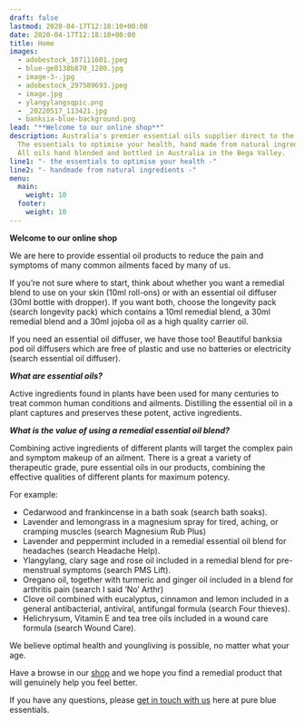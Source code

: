 ```yaml
---
draft: false
lastmod: 2020-04-17T12:18:10+00:00
date: 2020-04-17T12:18:10+00:00
title: Home
images:
  - adobestock_107111601.jpeg
  - blue-ge8138b870_1280.jpg
  - image-3-.jpg
  - adobestock_297589693.jpeg
  - image.jpg
  - ylangylangsqpic.png
  - _20220517_113421.jpg
  - banksia-blue-background.png
lead: "**Welcome to our online shop**"
description: Australia's premier essential oils supplier direct to the public.
  The essentials to optimise your health, hand made from natural ingredients.
  All oils hand blended and bottled in Australia in the Bega Valley.
line1: "- the essentials to optimise your health -"
line2: "- handmade from natural ingredients -"
menu:
  main:
    weight: 10
  footer:
    weight: 10
---
```



**Welcome to our online shop**

We are here to provide essential oil products to reduce the pain and symptoms of many common ailments faced by many of us.

If you’re not sure where to start, think about whether you want a remedial blend to use on your skin (10ml roll-ons) or with an essential oil diffuser (30ml bottle with dropper). If you want both, choose the longevity pack (search longevity pack) which contains a 10ml remedial blend, a 30ml remedial blend and a 30ml jojoba oil as a high quality carrier oil.

If you need an essential oil diffuser, we have those too! Beautiful banksia pod oil diffusers which are free of plastic and use no batteries or electricity (search essential oil diffuser).

***What are essential oils?***

Active ingredients found in plants have been used for many centuries to treat common human conditions and ailments. Distilling the essential oil in a plant captures and preserves these potent, active ingredients.

***What is the value of using a remedial essential oil blend?***

Combining active ingredients of different plants will target the complex pain and symptom makeup of an ailment. There is a great a variety of therapeutic grade, pure essential oils in our products, combining the effective qualities of different plants for maximum potency.

For example:

* Cedarwood and frankincense in a bath soak (search bath soaks).
* Lavender and lemongrass in a magnesium spray for tired, aching, or cramping muscles (search Magnesium Rub Plus)
* Lavender and peppermint included in a remedial essential oil blend for headaches (search Headache Help).
* Ylangylang, clary sage and rose oil included in a remedial blend for pre-menstrual symptoms (search PMS Lift).
* Oregano oil, together with turmeric and ginger oil included in a blend for arthritis pain (search I said ‘No’ Arthr)
* Clove oil combined with eucalyptus, cinnamon and lemon included in a general antibacterial, antiviral, antifungal formula (search Four thieves).
* Helichrysum, Vitamin E and tea tree oils included in a wound care formula (search Wound Care).

We believe optimal health and youngliving is possible, no matter what your age.

Have a browse in our [shop](/shop) and we hope you find a remedial product that will genuinely help you feel better.

If you have any questions, please [get in touch with us](/contact) here at pure blue essentials.